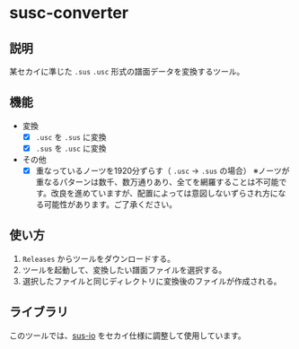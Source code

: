 # susc-converter

## 説明
某セカイに準じた `.sus` `.usc` 形式の譜面データを変換するツール。

## 機能
- 変換
  - [x] `.usc` を `.sus` に変換
  - [x] `.sus` を `.usc` に変換
- その他
  - [x] 重なっているノーツを1920分ずらす（ `.usc` → `.sus` の場合）
※ノーツが重なるパターンは数千、数万通りあり、全てを網羅することは不可能です。改良を進めていますが、配置によっては意図しないずらされ方になる可能性があります。ご了承ください。

## 使い方
1. `Releases` からツールをダウンロードする。
2. ツールを起動して、変換したい譜面ファイルを選択する。
3. 選択したファイルと同じディレクトリに変換後のファイルが作成される。

## ライブラリ
このツールでは、[sus-io](https://pypi.org/project/sus-io/) をセカイ仕様に調整して使用しています。